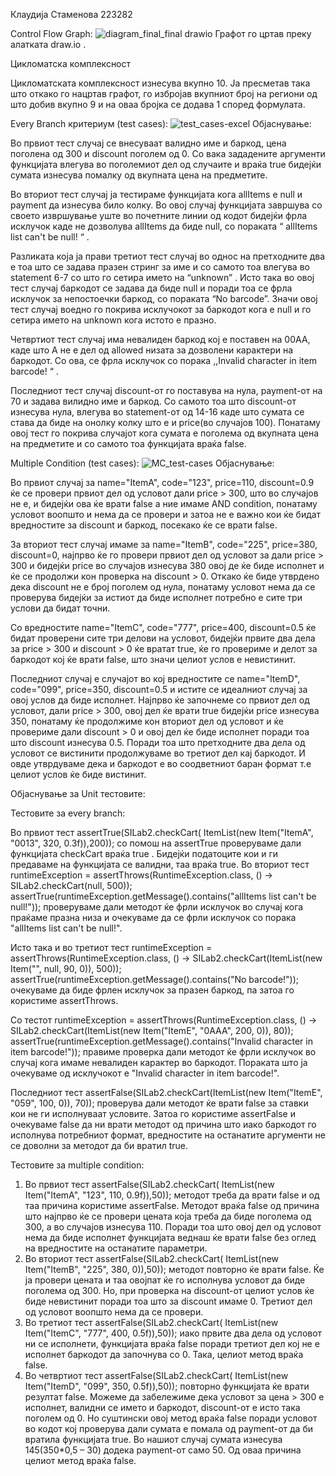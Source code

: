 Клаудија Стаменова 223282


Control Flow Graph:
![diagram_final_final drawio](https://github.com/klaudijastamenova/SI_2024_lab2_223282/assets/165088169/edf5f1bf-4902-41eb-9250-d4023e1264d2)
Графот го цртав преку алатката draw.io . 


Цикломатска комплексност


Цикломатската комплексност изнесува вкупно 10. Ја пресметав така што откако го нацртав графот, го избројав вкупниот број на региони од што добив вкупно 9 и на оваа бројка се додава 1 според формулата.


Every Branch критериум
(test cases):
![test_cases-excel](https://github.com/klaudijastamenova/SI_2024_lab2_223282/assets/165088169/6c58fcc1-4f10-4711-95e0-4d7a244e4563)
Објаснување:

Во првиот тест случај се внесуваат валидно име и баркод, цена поголена од 300 и discount поголем од 0.  Со вака зададените аргументи функцијата влегува во поголемиот дел од случаите и враќа true бидејќи сумата изнесува помалку од вкупната цена на предметите.

Во вториот тест случај ја тестираме функцијата кога allItems е null и payment да изнесува било колку. Во овој случај функцијата завршува со своето извршување уште во почетните линии од кодот бидејќи фрла исклучок каде не дозволува allItems да биде null, со пораката “ allItems list can't be null! “ . 

 Разликата која ја прави третиот тест случај во однос на претходните два е тоа што се задава празен стринг за име и со самото тоа влегува во statement 6-7 со што го сетира името на “unknown” .  Исто така во овој тест случај баркодот се задава да биде null и поради тоа се фрла исклучок за непостоечки баркод, со пораката “No barcode”.  Значи овој тест случај воедно го покрива исклучокот за баркодот кога е null и го сетира името на unknown кога истото е празно.

Четвртиот тест случај има невалиден баркод кој е поставен на 00AA, каде што А не е дел од allowed низата за дозволени карактери на баркодот. Со ова, се фрла исклучок со порака ,,Invalid character in item barcode! “ .

Последниот тест случај discount-от го поставува на нула, payment-от на 70 и задава вилидно име и баркод. Со самото тоа што discount-от изнесува нула, влегува во statement-от од 14-16 каде што сумата се става да биде на онолку колку што е и price(во случајов 100). Понатаму овој тест го покрива случајот кога сумата е поголема од вкупната цена на предметите и со самото тоа функцијата враќа false.



Multiple Condition
(test cases):
![MC_test-cases](https://github.com/klaudijastamenova/SI_2024_lab2_223282/assets/165088169/56b73f2f-6ac6-41f7-933e-83869d29f89a)
Објаснување:

Во првиот случај за name="ItemA", code="123", price=110, discount=0.9 ќе се провери првиот дел од условот дали price > 300, што во случајов не е, и бидејќи ова ќе врати false а ние имаме AND condition, понатаму условот воопшто и нема да се провери и затоа не е важно кои ќе бидат вредностите за discount и баркод, посекако ќе се врати false.

За вториот тест случај имаме за name="ItemB", code="225", price=380, discount=0, најпрво ќе го провери првиот дел од условот за дали price > 300 и бидејќи price во случајов изнесува 380 овој де ќе биде исполнет и ќе се продолжи кон проверка на discount > 0. Откако ќе биде утврдено дека discount не е број поголем од нула, понатаму условот нема да се проверува бидејќи за истиот да биде исполнет потребно е сите три услови да бидат точни.

Со вредностите name="ItemC", code="777", price=400, discount=0.5 ќе бидат проверени сите три делови на условот, бидејќи првите два дела за price > 300 и discount > 0 ќе вратат true, ќе го провериме и делот за баркодот кој ќе врати false, што значи целиот услов е невистинит.

Последниот случај е случајот во кој вредностите се name="ItemD", code="099", price=350, discount=0.5 и истите се идеалниот случај за овој услов да биде исполнет. Најпрво ќе започнеме со првиот дел од условот, дали price > 300, овој дел ќе врати true бидејќи price изнесува 350, понатаму ќе продолжиме кон вториот дел од условот и ќе провериме дали discount > 0 и овој дел ќе биде исполнет поради тоа што discount изнесува 0.5. Поради тоа што претходните два дела од условот се вистинити продолжуваме во третиот дел кај баркодот. И овде утврдуваме дека и баркодот е во соодветниот баран формат т.е целиот услов ќе биде вистинит.


Објаснување  за Unit тестовите:


Тестовите за every branch:

Во првиот тест assertTrue(SILab2.checkCart( ItemList(new Item("ItemA", "0013", 320, 0.3f)),200)); со помош на assertTrue проверуваме дали функцијата checkCart враќа true . Бидејќи податоците кои и ги предаваме на функцијата се валидни, таа враќа true.
Во вториот тест runtimeException = assertThrows(RuntimeException.class, () -> SILab2.checkCart(null, 500));
assertTrue(runtimeException.getMessage().contains("allItems list can't be null!"));
проверуваме дали методот ќе фрли исклучок во случај кога праќаме празна низа и очекуваме да се фрли исклучок со порака "allItems list can't be null!".

Исто така и во третиот тест runtimeException = assertThrows(RuntimeException.class, () -> SILab2.checkCart(ItemList(new Item("", null, 90, 0)), 500));
assertTrue(runtimeException.getMessage().contains("No barcode!"));  очекуваме да биде фрлен исклучок за празен баркод, па затоа го користиме assertThrows.

Со тестот runtimeException = assertThrows(RuntimeException.class, () -> SILab2.checkCart(ItemList(new Item("ItemE", "0AAA", 200, 0)), 80));
assertTrue(runtimeException.getMessage().contains("Invalid character in item barcode!")); правиме проверка дали методот ќе фрли исклучок во случај кога имаме невалиден карактер во баркодот. Пораката што ја очекуваме од исклучокот е "Invalid character in item barcode!".

Последниот тест assertFalse(SILab2.checkCart(ItemList(new Item("ItemE", "059", 100, 0)), 70)); проверува дали методот ќе врати false за ставки кои не ги исполнуваат условите. Затоа го користиме assertFalse и очекуваме false да ни врати методот од причина што иако баркодот го исполнува потребниот формат, вредностите на останатите аргументи не се доволни за методот да би вратил true.

Тестовите за multiple condition:

1.	Во првиот тест assertFalse(SILab2.checkCart( ItemList(new Item("ItemA", "123", 110, 0.9f)),50)); методот треба да врати false и од таа причина користиме assertFalse. Методот враќа false од причина што најпрво ќе се провери цената која треба да биде поголема од 300, а во случајов изнесува 110. Поради тоа што овој дел од условот нема да биде исполнет функцијата веднаш ќе врати false без оглед на вредностите на останатите параметри.
2.	Во вториот тест assertFalse(SILab2.checkCart( ItemList(new Item("ItemB", "225", 380, 0)),50)); методот повторно ќе врати false. Ќе ја провери цената и таа овојпат ќе го исполнува условот да биде поголема од 300. Но, при проверка на discount-от целиот услов ќе биде невистинит поради тоа што за discount имаме 0. Третиот дел од условот воопшто нема да се провери.
3.	Во третиот тест assertFalse(SILab2.checkCart( ItemList(new Item("ItemC", "777", 400, 0.5f)),50)); иако првите два дела од условот ни се исполнети, функцијата враќа false поради третиот дел кој не е исполнет баркодот да започнува со 0. Така, целиот метод враќа false.
4.	Во четвртиот тест assertFalse(SILab2.checkCart( ItemList(new Item("ItemD", "099", 350, 0.5f)),50)); повторно функцијата ќе врати резултат false. Можеме да забележиме дека условот за цена > 300 е исполнет, валидни се името и баркодот, discount-от е исто така поголем од 0. Но суштински овој метод враќа false поради условот во кодот кој проверува дали сумата е помала од payment-от да би вратила функцијата true. Во нашиот случај сумата изнесува 145(350*0,5 – 30) додека payment-от само 50. Од оваа причина целиот метод враќа false.




